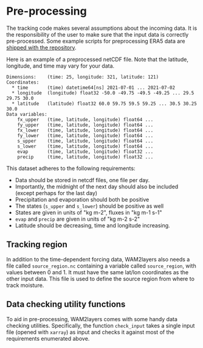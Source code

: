 # Pre-processing

The tracking code makes several assumptions about the incoming data. It is the
responsibility of the user to make sure that the input data is correctly
pre-processed. Some example scripts for preprocessing ERA5 data are [shipped
with the
repository](https://github.com/WAM2layers/WAM2layers/tree/master/wam2layers/preprocessing).

Here is an example of a preprocessed netCDF file. Note that the latitude,
longitude, and time may vary for your data.

```
Dimensions:    (time: 25, longitude: 321, latitude: 121)
Coordinates:
  * time       (time) datetime64[ns] 2021-07-01 ... 2021-07-02
  * longitude  (longitude) float32 -50.0 -49.75 -49.5 -49.25 ... 29.5 29.75 30.0
  * latitude   (latitude) float32 60.0 59.75 59.5 59.25 ... 30.5 30.25 30.0
Data variables:
    fx_upper   (time, latitude, longitude) float64 ...
    fy_upper   (time, latitude, longitude) float64 ...
    fx_lower   (time, latitude, longitude) float64 ...
    fy_lower   (time, latitude, longitude) float64 ...
    s_upper    (time, latitude, longitude) float64 ...
    s_lower    (time, latitude, longitude) float64 ...
    evap       (time, latitude, longitude) float32 ...
    precip     (time, latitude, longitude) float32 ...
```

This dataset adheres to the following requirements:

- Data should be stored in netcdf files, one file per day.
- Importantly, the midnight of the next day should also be included (except
  perhaps for the last day)
- Precipitation and evaporation should both be positive
- The states (`s_upper` and `s_lower`) should be positive as well
- States are given in units of "kg m-2", fluxes in "kg m-1 s-1"
- `evap` and `precip` are given in units of "kg m-2 s-2"
- Latitude should be decreasing, time and longitude increasing.

## Tracking region

In addition to the time-dependent forcing data, WAM2layers also needs a file
called `source_region.nc` containing a variable called `source_region`, with
values between 0 and 1. It must have the same lat/lon coordinates as the other
input data. This file is used to define the source region from where to track
moisture.

## Data checking utility functions

To aid in pre-processing, WAM2layers comes with some handy data checking
utilities. Specifically, the function `check_input` takes a single input file
(opened with `xarray`) as input and checks it against most of the requirements
enumerated above.
